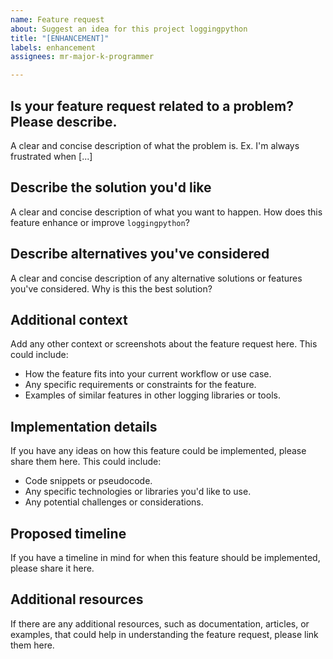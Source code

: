 ```yaml
---
name: Feature request
about: Suggest an idea for this project loggingpython
title: "[ENHANCEMENT]"
labels: enhancement
assignees: mr-major-k-programmer

---
```


## Is your feature request related to a problem? Please describe.

A clear and concise description of what the problem is. Ex. I'm always frustrated when [...]

## Describe the solution you'd like

A clear and concise description of what you want to happen. How does this feature enhance or improve `loggingpython`?

## Describe alternatives you've considered

A clear and concise description of any alternative solutions or features you've considered. Why is this the best solution?

## Additional context

Add any other context or screenshots about the feature request here. This could include:
- How the feature fits into your current workflow or use case.
- Any specific requirements or constraints for the feature.
- Examples of similar features in other logging libraries or tools.

## Implementation details

If you have any ideas on how this feature could be implemented, please share them here. This could include:
- Code snippets or pseudocode.
- Any specific technologies or libraries you'd like to use.
- Any potential challenges or considerations.

## Proposed timeline

If you have a timeline in mind for when this feature should be implemented, please share it here.

## Additional resources

If there are any additional resources, such as documentation, articles, or examples, that could help in understanding the feature request, please link them here.

